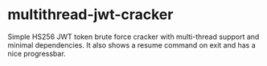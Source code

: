 # multithread-jwt-cracker
Simple HS256 JWT token brute force cracker with multi-thread support and minimal dependencies. It also shows a resume command on exit and has a nice progressbar.
